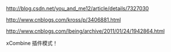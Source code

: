 http://blog.csdn.net/you_and_me12/article/details/7327030

http://www.cnblogs.com/kross/p/3406881.html

http://www.cnblogs.com/lbeing/archive/2011/01/24/1942864.html

xCombine 插件模式！
